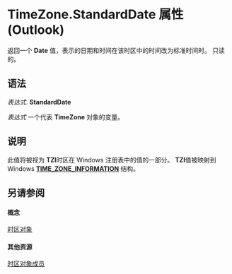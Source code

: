 
# TimeZone.StandardDate 属性 (Outlook)

返回一个 **Date** 值，表示的日期和时间在该时区中的时间改为标准时间时。 只读的。


## 语法

 _表达式_. **StandardDate**

 _表达式_ 一个代表 **TimeZone** 对象的变量。


## 说明

此值将被视为 **TZI**时区在 Windows 注册表中的值的一部分。 **TZI**值被映射到 Windows  **[TIME_ZONE_INFORMATION](http://msdn.microsoft.com/library/base.time_zone_information_str%28Office.15%29.aspx)** 结构。


## 另请参阅


#### 概念


[时区对象](b27da70d-e545-cc13-9529-cfd327ab7a7c.md)
#### 其他资源


[时区对象成员](2d6dc563-52f4-5707-b84d-a9c897eb2cda.md)